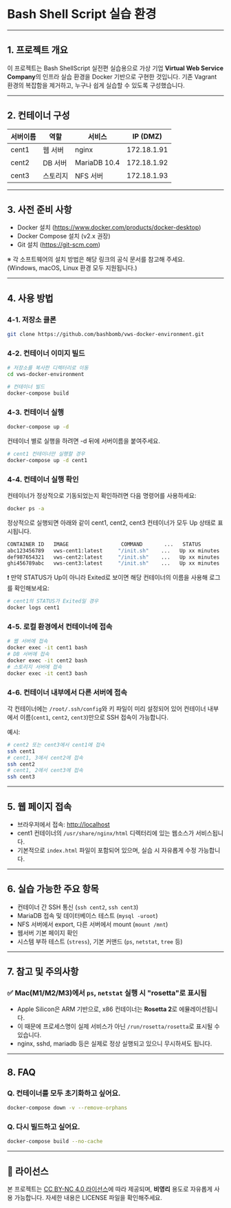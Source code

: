 # Bash Shell Script 실습 환경

---

## 1. 프로젝트 개요

이 프로젝트는 Bash ShellScript 실전편 실습용으로 가상 기업 **Virtual Web Service Company**의 인프라 실습 환경을 Docker 기반으로 구현한 것입니다.
기존 Vagrant 환경의 복잡함을 제거하고, 누구나 쉽게 실습할 수 있도록 구성했습니다.

---

## 2. 컨테이너 구성

| 서버이름 | 역할       | 서비스       | IP (DMZ)     |
|----------|------------|--------------|--------------|
| cent1    | 웹 서버    | nginx        | 172.18.1.91  |
| cent2    | DB 서버    | MariaDB 10.4 | 172.18.1.92  |
| cent3    | 스토리지   | NFS 서버     | 172.18.1.93  |

---

## 3. 사전 준비 사항

- Docker 설치 (https://www.docker.com/products/docker-desktop)
- Docker Compose 설치 (v2.x 권장)
- Git 설치 (https://git-scm.com)

※ 각 소프트웨어의 설치 방법은 해당 링크의 공식 문서를 참고해 주세요.  
  (Windows, macOS, Linux 환경 모두 지원됩니다.)

---

## 4. 사용 방법

### 4-1. 저장소 클론

```bash
git clone https://github.com/bashbomb/vws-docker-environment.git
```

### 4-2. 컨테이너 이미지 빌드

```bash
# 저장소를 복사한 디렉터리로 이동 
cd vws-docker-environment

# 컨테이너 빌드
docker-compose build
```

### 4-3. 컨테이너 실행

```bash
docker-compose up -d
```

컨테이너 별로 실행을 하려면 -d 뒤에 서버이름을 붙여주세요.

```bash
# cent1 컨테이너만 실행할 경우
docker-compose up -d cent1
```

### 4-4. 컨테이너 실행 확인

컨테이너가 정상적으로 기동되었는지 확인하려면 다음 명령어를 사용하세요:

```bash
docker ps -a
```

정상적으로 실행되면 아래와 같이 cent1, cent2, cent3 컨테이너가 모두 Up 상태로 표시됩니다.

```bash
CONTAINER ID   IMAGE                 COMMAND       ...   STATUS          NAMES
abc123456789   vws-cent1:latest     "/init.sh"    ...   Up xx minutes   cent1
def987654321   vws-cent2:latest     "/init.sh"    ...   Up xx minutes   cent2
ghi456789abc   vws-cent3:latest     "/init.sh"    ...   Up xx minutes   cent3
```

❗ 만약 STATUS가 Up이 아니라 Exited로 보이면 해당 컨테이너의 이름을 사용해 로그를 확인해보세요:

```bash
# cent1의 STATUS가 Exited일 경우
docker logs cent1
```

### 4-5. 로컬 환경에서 컨테이너에 접속

```bash
# 웹 서버에 접속
docker exec -it cent1 bash
# DB 서버에 접속
docker exec -it cent2 bash
# 스토리지 서버에 접속
docker exec -it cent3 bash
```

### 4-6. 컨테이너 내부에서 다른 서버에 접속

각 컨테이너에는 `/root/.ssh/config`와 키 파일이 미리 설정되어 있어
컨테이너 내부에서 이름(`cent1`, `cent2`, `cent3`)만으로 SSH 접속이 가능합니다.

예시:

```bash
# cent2 또는 cent3에서 cent1에 접속
ssh cent1 
# cent1, 3에서 cent2에 접속
ssh cent2 
# cent1, 2에서 cent3에 접속
ssh cent3 
```

---

## 5. 웹 페이지 접속

- 브라우저에서 접속: [http://localhost](http://localhost)
- cent1 컨테이너의 `/usr/share/nginx/html` 디렉터리에 있는 웹소스가 서비스됩니다.
- 기본적으로 `index.html` 파일이 포함되어 있으며, 실습 시 자유롭게 수정 가능합니다.

---

## 6. 실습 가능한 주요 항목

- 컨테이너 간 SSH 통신 (`ssh cent2`, `ssh cent3`)
- MariaDB 접속 및 데이터베이스 테스트 (`mysql -uroot`)
- NFS 서버에서 export, 다른 서버에서 mount (`mount /mnt`)
- 웹서버 기본 페이지 확인
- 시스템 부하 테스트 (`stress`), 기본 커맨드 (`ps`, `netstat`, `tree` 등)

---

## 7. 참고 및 주의사항

### ✅ Mac(M1/M2/M3)에서 `ps`, `netstat` 실행 시 "rosetta"로 표시됨

- Apple Silicon은 ARM 기반으로, x86 컨테이너는 **Rosetta 2**로 에뮬레이션됩니다.
- 이 때문에 프로세스명이 실제 서비스가 아닌 `/run/rosetta/rosetta`로 표시될 수 있습니다.
- nginx, sshd, mariadb 등은 실제로 정상 실행되고 있으니 무시하셔도 됩니다.

---

## 8. FAQ

### Q. 컨테이너를 모두 초기화하고 싶어요.

```bash
docker-compose down -v --remove-orphans
```

### Q. 다시 빌드하고 싶어요.

```bash
docker-compose build --no-cache
```

---

## 📄 라이선스

본 프로젝트는 [CC BY-NC 4.0 라이선스](https://creativecommons.org/licenses/by-nc/4.0/)에 따라 제공되며,
**비영리** 용도로 자유롭게 사용 가능합니다.
자세한 내용은 LICENSE 파일을 확인해주세요.
